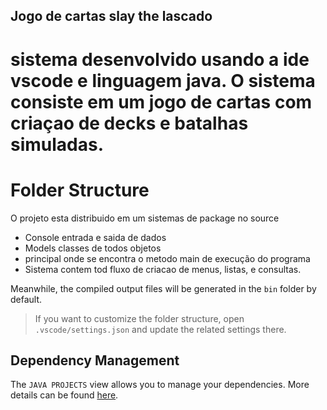 ## Jogo de cartas slay the lascado
# sistema desenvolvido usando a ide vscode e linguagem java. O sistema consiste em um jogo de cartas com criaçao de decks e batalhas simuladas.

# Folder Structure
O projeto esta distribuido em um sistemas de package no source

- Console entrada e saida de dados
- Models classes de todos objetos
- principal onde se encontra o metodo main de execução do programa
- Sistema contem tod fluxo de criacao de menus, listas, e consultas.

Meanwhile, the compiled output files will be generated in the `bin` folder by default.

> If you want to customize the folder structure, open `.vscode/settings.json` and update the related settings there.

## Dependency Management

The `JAVA PROJECTS` view allows you to manage your dependencies. More details can be found [here](https://github.com/microsoft/vscode-java-dependency#manage-dependencies).
